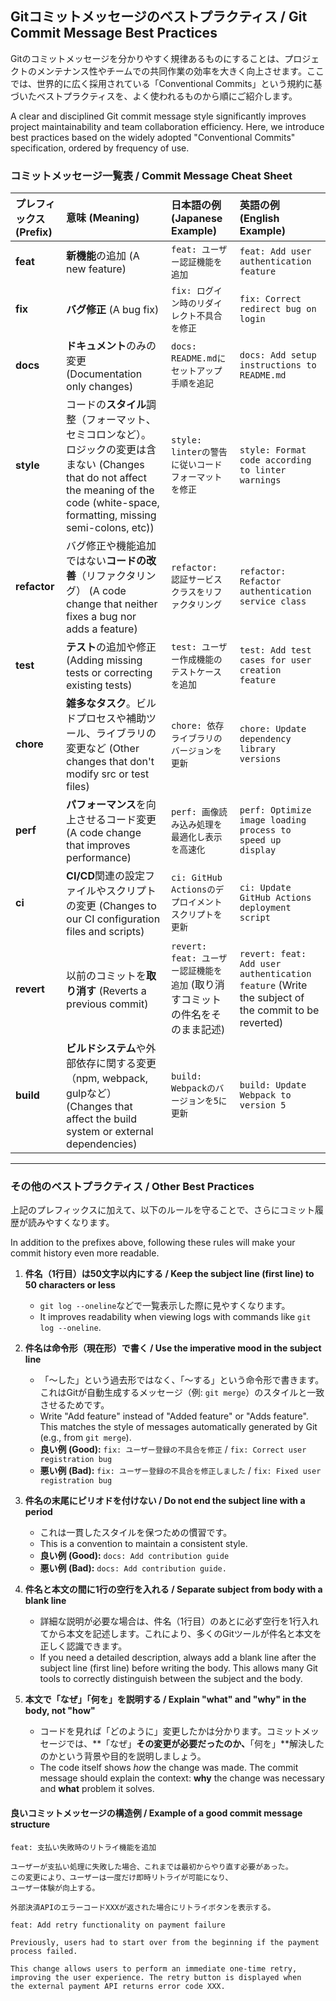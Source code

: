 ## Gitコミットメッセージのベストプラクティス / Git Commit Message Best Practices

Gitのコミットメッセージを分かりやすく規律あるものにすることは、プロジェクトのメンテナンス性やチームでの共同作業の効率を大きく向上させます。ここでは、世界的に広く採用されている「Conventional Commits」という規約に基づいたベストプラクティスを、よく使われるものから順にご紹介します。

A clear and disciplined Git commit message style significantly improves project maintainability and team collaboration efficiency. Here, we introduce best practices based on the widely adopted "Conventional Commits" specification, ordered by frequency of use.

### コミットメッセージ一覧表 / Commit Message Cheat Sheet

| プレフィックス (Prefix) | 意味 (Meaning) | 日本語の例 (Japanese Example) | 英語の例 (English Example) |
| :--- | :--- | :--- | :--- |
| **feat** | **新機能**の追加 (A new feature) | `feat: ユーザー認証機能を追加` | `feat: Add user authentication feature` |
| **fix** | **バグ修正** (A bug fix) | `fix: ログイン時のリダイレクト不具合を修正` | `fix: Correct redirect bug on login` |
| **docs** | **ドキュメント**のみの変更 (Documentation only changes) | `docs: README.mdにセットアップ手順を追記` | `docs: Add setup instructions to README.md` |
| **style** | コードの**スタイル**調整（フォーマット、セミコロンなど）。ロジックの変更は含まない (Changes that do not affect the meaning of the code (white-space, formatting, missing semi-colons, etc)) | `style: linterの警告に従いコードフォーマットを修正` | `style: Format code according to linter warnings` |
| **refactor** | バグ修正や機能追加ではない**コードの改善**（リファクタリング） (A code change that neither fixes a bug nor adds a feature) | `refactor: 認証サービスクラスをリファクタリング` | `refactor: Refactor authentication service class` |
| **test** | **テスト**の追加や修正 (Adding missing tests or correcting existing tests) | `test: ユーザー作成機能のテストケースを追加` | `test: Add test cases for user creation feature` |
| **chore** | **雑多なタスク**。ビルドプロセスや補助ツール、ライブラリの変更など (Other changes that don't modify src or test files) | `chore: 依存ライブラリのバージョンを更新` | `chore: Update dependency library versions` |
| **perf** | **パフォーマンス**を向上させるコード変更 (A code change that improves performance) | `perf: 画像読み込み処理を最適化し表示を高速化` | `perf: Optimize image loading process to speed up display` |
| **ci** | **CI/CD**関連の設定ファイルやスクリプトの変更 (Changes to our CI configuration files and scripts) | `ci: GitHub Actionsのデプロイメントスクリプトを更新` | `ci: Update GitHub Actions deployment script` |
| **revert** | 以前のコミットを**取り消す** (Reverts a previous commit) | `revert: feat: ユーザー認証機能を追加` (取り消すコミットの件名をそのまま記述) | `revert: feat: Add user authentication feature` (Write the subject of the commit to be reverted) |
| **build** | **ビルドシステム**や外部依存に関する変更（npm, webpack, gulpなど） (Changes that affect the build system or external dependencies) | `build: Webpackのバージョンを5に更新` | `build: Update Webpack to version 5` |

---

### その他のベストプラクティス / Other Best Practices

上記のプレフィックスに加えて、以下のルールを守ることで、さらにコミット履歴が読みやすくなります。

In addition to the prefixes above, following these rules will make your commit history even more readable.

1.  **件名（1行目）は50文字以内にする / Keep the subject line (first line) to 50 characters or less**
    *   `git log --oneline`などで一覧表示した際に見やすくなります。
    *   It improves readability when viewing logs with commands like `git log --oneline`.

2.  **件名は命令形（現在形）で書く / Use the imperative mood in the subject line**
    *   「〜した」という過去形ではなく、「〜する」という命令形で書きます。これはGitが自動生成するメッセージ（例: `git merge`）のスタイルと一致させるためです。
    *   Write "Add feature" instead of "Added feature" or "Adds feature". This matches the style of messages automatically generated by Git (e.g., from `git merge`).
    *   **良い例 (Good):** `fix: ユーザー登録の不具合を修正` / `fix: Correct user registration bug`
    *   **悪い例 (Bad):** `fix: ユーザー登録の不具合を修正しました` / `fix: Fixed user registration bug`

3.  **件名の末尾にピリオドを付けない / Do not end the subject line with a period**
    *   これは一貫したスタイルを保つための慣習です。
    *   This is a convention to maintain a consistent style.
    *   **良い例 (Good):** `docs: Add contribution guide`
    *   **悪い例 (Bad):** `docs: Add contribution guide.`

4.  **件名と本文の間に1行の空行を入れる / Separate subject from body with a blank line**
    *   詳細な説明が必要な場合は、件名（1行目）のあとに必ず空行を1行入れてから本文を記述します。これにより、多くのGitツールが件名と本文を正しく認識できます。
    *   If you need a detailed description, always add a blank line after the subject line (first line) before writing the body. This allows many Git tools to correctly distinguish between the subject and the body.

5.  **本文で「なぜ」「何を」を説明する / Explain "what" and "why" in the body, not "how"**
    *   コードを見れば「どのように」変更したかは分かります。コミットメッセージでは、**「なぜ」**その変更が必要だったのか、**「何を」**解決したのかという背景や目的を説明しましょう。
    *   The code itself shows *how* the change was made. The commit message should explain the context: **why** the change was necessary and **what** problem it solves.

#### 良いコミットメッセージの構造例 / Example of a good commit message structure

```
feat: 支払い失敗時のリトライ機能を追加

ユーザーが支払い処理に失敗した場合、これまでは最初からやり直す必要があった。
この変更により、ユーザーは一度だけ即時リトライが可能になり、
ユーザー体験が向上する。

外部決済APIのエラーコードXXXが返された場合にリトライボタンを表示する。
```

```
feat: Add retry functionality on payment failure

Previously, users had to start over from the beginning if the payment
process failed.

This change allows users to perform an immediate one-time retry,
improving the user experience. The retry button is displayed when
the external payment API returns error code XXX.
```
